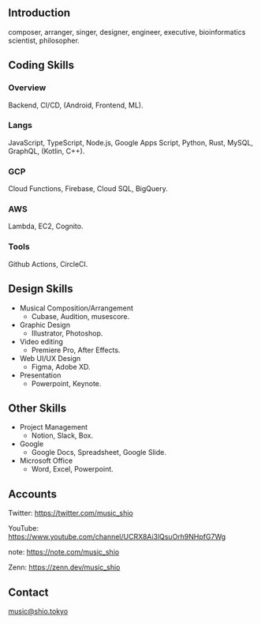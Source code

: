## Introduction
composer, arranger, singer, designer, engineer, executive, bioinformatics scientist, philosopher.

## Coding Skills

### Overview
Backend, CI/CD, (Android, Frontend, ML).

### Langs
JavaScript, TypeScript, Node.js, Google Apps Script, Python, Rust, MySQL, GraphQL, (Kotlin, C++).

### GCP
Cloud Functions, Firebase, Cloud SQL, BigQuery.

### AWS
Lambda, EC2, Cognito.

### Tools
Github Actions, CircleCI.

## Design Skills
- Musical Composition/Arrangement
  - Cubase, Audition, musescore.
- Graphic Design
  - Illustrator, Photoshop.
- Video editing
  - Premiere Pro, After Effects.
- Web UI/UX Design
  - Figma, Adobe XD.
- Presentation
  - Powerpoint, Keynote.

## Other Skills
- Project Management
  - Notion, Slack, Box.
- Google
  - Google Docs, Spreadsheet, Google Slide.
- Microsoft Office
  - Word, Excel, Powerpoint.

## Accounts

Twitter: https://twitter.com/music_shio

YouTube: https://www.youtube.com/channel/UCRX8Ai3lQsuOrh9NHpfG7Wg

note: https://note.com/music_shio

Zenn: https://zenn.dev/music_shio

## Contact

music@shio.tokyo

